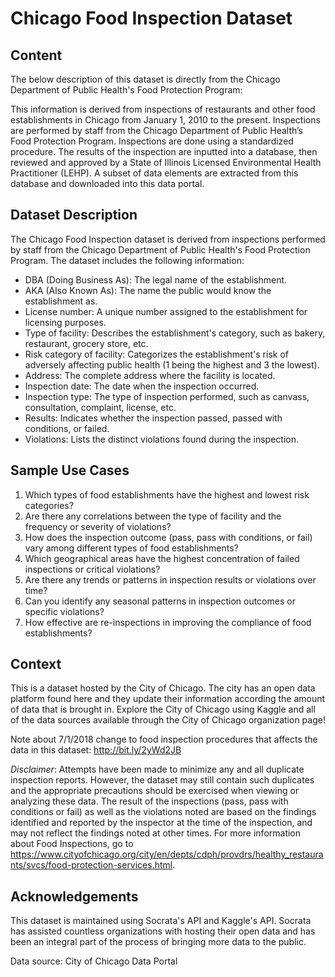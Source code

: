 # Chicago Food Inspection Dataset

## Content
The below description of this dataset is directly from the Chicago Department of Public Health's Food Protection Program:
 
This information is derived from inspections of restaurants and other food
establishments in Chicago from January 1, 2010 to the present. Inspections are performed by
staff from the Chicago Department of Public Health’s Food Protection Program. Inspections are
done using a standardized procedure. The results of the inspection are inputted into a database,
then reviewed and approved by a State of Illinois Licensed Environmental Health Practitioner
(LEHP). A subset of data elements are extracted from this database and downloaded into this
data portal.  

## Dataset Description

The Chicago Food Inspection dataset is derived from inspections performed by staff from the Chicago Department of Public Health's Food Protection Program. The dataset includes the following information:

- DBA (Doing Business As): The legal name of the establishment.
- AKA (Also Known As): The name the public would know the establishment as.
- License number: A unique number assigned to the establishment for licensing purposes.
- Type of facility: Describes the establishment's category, such as bakery, restaurant, grocery store, etc.
- Risk category of facility: Categorizes the establishment's risk of adversely affecting public health (1 being the highest and 3 the lowest).
- Address: The complete address where the facility is located.
- Inspection date: The date when the inspection occurred.
- Inspection type: The type of inspection performed, such as canvass, consultation, complaint, license, etc.
- Results: Indicates whether the inspection passed, passed with conditions, or failed.
- Violations: Lists the distinct violations found during the inspection.

## Sample Use Cases
1. Which types of food establishments have the highest and lowest risk categories?
2. Are there any correlations between the type of facility and the frequency or severity of violations?
3. How does the inspection outcome (pass, pass with conditions, or fail) vary among different types of food establishments?
4. Which geographical areas have the highest concentration of failed inspections or critical violations?
5. Are there any trends or patterns in inspection results or violations over time?
6. Can you identify any seasonal patterns in inspection outcomes or specific violations?
7. How effective are re-inspections in improving the compliance of food establishments?

## Context
This is a dataset hosted by the City of Chicago. The city has an open data platform found here and they update their information according the amount of data that is brought in. Explore the City of Chicago using Kaggle and all of the data sources available through the City of Chicago organization page!

Note about 7/1/2018 change to food inspection procedures that affects the data in this dataset: http://bit.ly/2yWd2JB

*Disclaimer*: Attempts have been made to minimize any and all duplicate inspection reports. However, the dataset may still contain such duplicates and the appropriate precautions should be exercised when viewing or analyzing these data. The result of the inspections (pass, pass with conditions or fail) as well as the violations noted are based on the findings identified and reported by the inspector at the time of the inspection, and may not reflect the findings noted at other times. For more information about Food Inspections, go to https://www.cityofchicago.org/city/en/depts/cdph/provdrs/healthy_restaurants/svcs/food-protection-services.html.


## Acknowledgements
This dataset is maintained using Socrata's API and Kaggle's API. Socrata has assisted countless organizations with hosting their open data and has been an integral part of the process of bringing more data to the public.

Data source: City of Chicago Data Portal